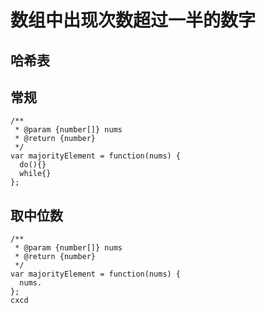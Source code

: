 # 数组中出现次数超过一半的数字
## 哈希表

## 常规
```
/**
 * @param {number[]} nums
 * @return {number}
 */
var majorityElement = function(nums) {
  do(){}
  while{}
};
```

## 取中位数
```
/**
 * @param {number[]} nums
 * @return {number}
 */
var majorityElement = function(nums) {
  nums.
};
cxcd